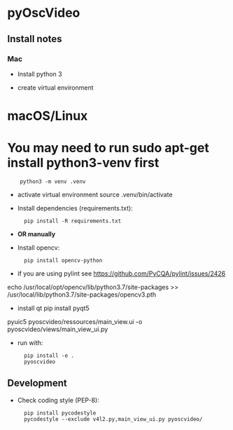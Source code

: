 # pyOscVideo

## Install notes

### Mac
* Install python 3

* create virtual environment

# macOS/Linux
# You may need to run sudo apt-get install python3-venv first
        python3 -m venv .venv

* activate virtual environment
        source .venv/bin/activate

* Install dependencies (requirements.txt): 

        pip install -R requirements.txt 

* **OR manually**

* Install opencv:

        pip install opencv-python

* if you are using pylint see https://github.com/PyCQA/pylint/issues/2426

echo /usr/local/opt/opencv/lib/python3.7/site-packages >> /usr/local/lib/python3.7/site-packages/opencv3.pth

* install qt
        pip install pyqt5


pyuic5 pyoscvideo/ressources/main_view.ui -o pyoscvideo/views/main_view_ui.py


* run with:

        pip install -e .
        pyoscvideo


## Development

* Check coding style (PEP-8):

        pip install pycodestyle
        pycodestyle --exclude v4l2.py,main_view_ui.py pyoscvideo/

